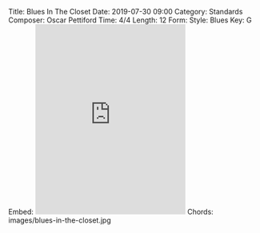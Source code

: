 Title: Blues In The Closet
Date: 2019-07-30 09:00
Category: Standards
Composer: Oscar Pettiford
Time: 4/4
Length: 12
Form:
Style: Blues
Key: G
Embed: <iframe src="https://open.spotify.com/embed/user/thatdavidmiller/playlist/5xsu4e3q2ZgLDY2q4GvcFz" width="300" height="380" frameborder="0" allowtransparency="true" allow="encrypted-media"></iframe>
Chords: images/blues-in-the-closet.jpg

